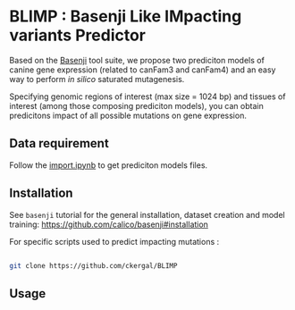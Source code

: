 # BLIMP : Basenji Like IMpacting variants Predictor


Based on the [Basenji](https://github.com/calico/basenji) tool suite, we propose two prediciton models of canine gene expression (related to canFam3 and canFam4) and an easy way to perform *in silico* saturated mutagenesis.

Specifying genomic regions of interest (max size = 1024 bp) and tissues of interest (among those composing prediciton models), you can obtain predicitons impact of all possible mutations on gene expression.

## Data requirement

Follow the [import.ipynb](https://github.com/ckergal/BLIMP/blob/main/import.ipynb) to get prediciton models files.

## Installation

See `basenji` tutorial for the general installation, dataset creation and model training:  <https://github.com/calico/basenji#installation>


For specific scripts used to predict impacting mutations :

```bash

git clone https://github.com/ckergal/BLIMP
```

## Usage

